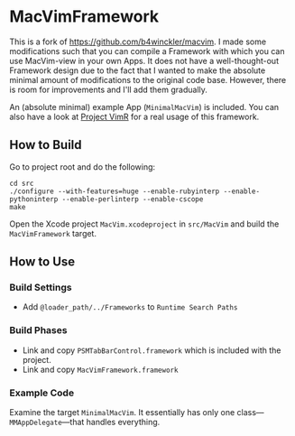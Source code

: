 MacVimFramework
===============

This is a fork of <https://github.com/b4winckler/macvim>. I made some modifications such that you can compile a Framework with which you can use MacVim-view in your own Apps. It does not have a well-thought-out Framework design due to the fact that I wanted to make the absolute minimal amount of modifications to the original code base. However, there is room for improvements and I'll add them gradually.

An (absolute minimal) example App (`MinimalMacVim`) is included. You can also have a look at [Project VimR](https://github.com/qvacua/vimr) for a real usage of this framework.

How to Build
------------

Go to project root and do the following:

```
cd src
./configure --with-features=huge --enable-rubyinterp --enable-pythoninterp --enable-perlinterp --enable-cscope
make
```

Open the Xcode project `MacVim.xcodeproject` in `src/MacVim` and build the `MacVimFramework` target.

How to Use
----------

### Build Settings
* Add `@loader_path/../Frameworks` to `Runtime Search Paths`

### Build Phases
* Link and copy `PSMTabBarControl.framework` which is included with the project.
* Link and copy `MacVimFramework.framework`

### Example Code
Examine the target `MinimalMacVim`. It essentially has only one class—`MMAppDelegate`—that handles everything.
